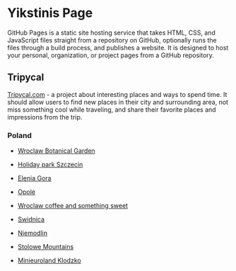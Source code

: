 # Yikstinis Page

GitHub Pages is a static site hosting service that takes HTML, CSS, and
JavaScript files straight from a repository on GitHub, optionally runs the files
through a build process, and publishes a website. It is designed to host your
personal, organization, or project pages from a GitHub repository.

## Tripycal

[Tripycal.com](https://tripycal.com/) - a project about interesting places and
ways to spend time. It should allow users to find new places in their city and
surrounding area, not miss something cool while traveling, and share their
favorite places and impressions from the trip.

### Poland

- [Wroclaw Botanical Garden](https://tripycal.com/posts/A-quiet-walk-to-Wroclaw-Botanical-Garden-64e46adcc9eb251f67099706)

- [Holiday park Szczecin](https://tripycal.com/posts/Holiday-park-Szczecin-One-day-city-exploring-651471fa70e1f6e7669f5f81)

- [Elenia Gora](https://tripycal.com/posts/Spending-time-among-Jelenia-Gora-notible-locations-65ea290664bef9d8c8f82423)

- [Opole](https://tripycal.com/posts/Opole-Trip-Venice-on-Mlynowka-Piast-Tower-Rynek-661d78242433c0d7e0499602)

- [Wroclaw coffee and something sweet](https://tripycal.com/posts/Morning-coffee-in-Wroclaw-And-something-sweet-66274f96b3de2eebcd0bd1e4)

- [Swidnica](https://tripycal.com/posts/Swidnica-Day-Trip-to-UNESCO-World-Heritage-Site-663ca5d6abc258ca868660fa)

- [Niemodlin](https://tripycal.com/posts/Discovering-Poland-Castles-Niemodlin-Deers-and-sculpture-park-663cc560d9c8a911f11d789e)

- [Stolowe Mountains](https://tripycal.com/posts/Hiking-to-Polands-Narnia-Stolowe-Mountains-64e46adcc9eb251f67099706)

- [Minieuroland Klodzko](https://tripycal.com/posts/Minieuroland-A-Fairytale-for-Kids-near-Klodzko-66f02bf26573eaf399bdeba5)
